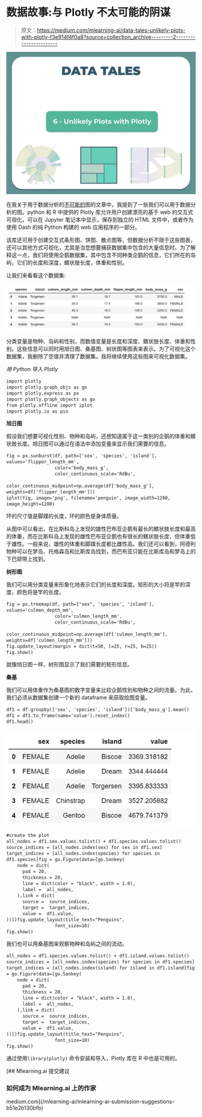 # 数据故事:与 Plotly 不太可能的阴谋

> 原文：<https://medium.com/mlearning-ai/data-tales-unlikely-plots-with-plotly-f3e914f4f0a8?source=collection_archive---------2----------------------->

![](img/55977d85578d5d9019554c482019bbea.png)

在我关于用于数据分析的[不可能的](/mlearning-ai/data-tales-unlikely-plots-1882c2a903da)图的文章中，我提到了一些我们可以用于数据分析的图。python 和 R 中提供的 Plotly 库允许用户创建漂亮的基于 web 的交互式可视化，可以在 Jupyter 笔记本中显示，保存到独立的 HTML 文件中，或者作为使用 Dash 的纯 Python 构建的 web 应用程序的一部分。

该库还可用于创建交互式条形图、饼图、散点图等，但数据分析不限于这些图表，还可以其他方式可视化，尤其是当您想要捕获数据集中包含的大量信息时。为了解释这一点，我们将使用企鹅数据集，其中包含不同种类企鹅的信息，它们所在的岛屿，它们的长度和深度，鳍状肢长度，体重和性别。

让我们来看看这个数据集:

![](img/385476ecc174a8659f75320667b1e286.png)

分类变量是物种、岛屿和性别，而数值变量是长度和深度、鳍状肢长度、体重和性别。这些信息可以同时用旭日图、桑基图、树状图等图表来表示。为了可视化这个数据集，我删除了空值并清理了数据集。我将继续使用这些图来可视化数据集。

*用 Python 导入 Plotly*

```
import plotly
import plotly.graph_objs as go
import plotly.express as px
import plotly.graph_objects as go
from plotly.offline import iplot
import plotly.io as pio
```

**旭日图**

假设我们想要可视化性别、物种和岛屿，还想知道属于这一类别的企鹅的体重和鳍状肢长度。旭日图可以通过在语法中添加变量来显示我们需要的信息。

```
fig = px.sunburst(df, path=['sex', 'species', 'island'], values='flipper_length_mm',
                  color='body_mass_g',
                  color_continuous_scale='RdBu',
                  color_continuous_midpoint=np.average(df['body_mass_g'], weights=df['flipper_length_mm']))
iplot(fig, image='png', filename='penguin', image_width=1280, image_height=1280)
```

环的尺寸值是脚蹼的长度，环的颜色是身体质量。

从图中可以看出，在比斯科岛上发现的雄性巴布亚企鹅有最长的鳍状肢长度和最高的体重，而在比斯科岛上发现的雌性巴布亚企鹅也有很长的鳍状肢长度，但体重低于雄性。一般来说，雄性的体重和脚蹼长度都比雌性高。我们还可以看到，阿德利物种可以在梦岛、托格森岛和比斯库岛找到，而巴布亚只能在比斯库岛和梦岛上的下巴颏带上找到。

**树形图**

我们可以用分类变量来形象化地表示它们的长度和深度。矩形的大小将是竿的深度，颜色将是竿的长度。

```
fig = px.treemap(df, path=["sex", 'species', 'island'], values='culmen_depth_mm',
                  color='culmen_length_mm',
                  color_continuous_scale='RdBu',
                  color_continuous_midpoint=np.average(df['culmen_length_mm'], weights=df['culmen_length_mm']))
fig.update_layout(margin = dict(t=50, l=25, r=25, b=25))
fig.show()
```

就像旭日图一样，树形图显示了我们需要的矩形信息。

**桑基**

我们可以用体重作为桑基图的数字变量来比较企鹅性别和物种之间的流量。为此，我们必须从数据集创建一个新的 dataframe 来获取绘图变量。

```
df1 = df.groupby(['sex', 'species', 'island'])['body_mass_g'].mean()
df1 = df1.to_frame(name='value').reset_index()
df1.head()
```

![](img/91bc4f5ec9600af2c1bb2ceaa6f3b9bc.png)

```
#create the plot
all_nodes = df1.sex.values.tolist() + df1.species.values.tolist()
source_indices = [all_nodes.index(sex) for sex in df1.sex]
target_indices = [all_nodes.index(species) for species in df1.species]fig = go.Figure(data=[go.Sankey(
    node = dict(
      pad = 20,
      thickness = 20,
      line = dict(color = "black", width = 1.0),
      label =  all_nodes,
    ),link = dict(
      source =  source_indices,
      target =  target_indices,
      value =  df1.value,
))])fig.update_layout(title_text="Penguins",
                  font_size=10)
fig.show()
```

我们也可以用桑基图来观察物种和岛屿之间的流动。

```
all_nodes = df1.species.values.tolist() + df1.island.values.tolist()
source_indices = [all_nodes.index(species) for species in df1.species]
target_indices = [all_nodes.index(island) for island in df1.island]fig = go.Figure(data=[go.Sankey(
    node = dict(
      pad = 20,
      thickness = 20,
      line = dict(color = "black", width = 1.0),
      label =  all_nodes,
    ),link = dict(
      source =  source_indices,
      target =  target_indices,
      value =  df1.value,
))])fig.update_layout(title_text="Penguins",
                  font_size=10)
fig.show()
```

通过使用`library(plotly)` 命令安装和导入，Plotly 库在 R 中也是可用的。

[](/mlearning-ai/mlearning-ai-submission-suggestions-b51e2b130bfb) [## Mlearning.ai 提交建议

### 如何成为 Mlearning.ai 上的作家

medium.com](/mlearning-ai/mlearning-ai-submission-suggestions-b51e2b130bfb)